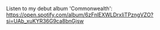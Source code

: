 Listen to my debut album 'Commonwealth': https://open.spotify.com/album/6zFnlEXWLDrxIiTPzngVZO?si=UAb_xuKYR36G9ca8bnGjsw
